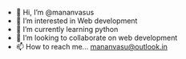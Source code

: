 - 👋 Hi, I’m @mananvasus
- 👀 I’m interested in Web development
- 🌱 I’m currently learning python
- 💞️ I’m looking to collaborate on web development
- 📫 How to reach me... mananvasu@outlook.in

<!---
mananvasus/mananvasus is a ✨ special ✨ repository because its `README.md` (this file) appears on your GitHub profile.
You can click the Preview link to take a look at your changes.
--->
